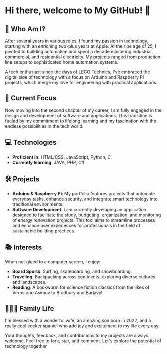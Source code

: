# Hi there, welcome to My GitHub! 👋


## 🙋 Who Am I?
After several years in various roles, I found my passion in technology, starting with an enriching two-plus years at Apple. At the ripe age of 25, I pivoted to building automation and spent a decade mastering industrial, commercial, and residential electricity. My projects ranged from production line setups to sophisticated home automation systems.

A tech enthusiast since the days of LEGO Technics, I've embraced the digital side of technology with a focus on Arduino and Raspberry Pi projects, which merge my love for engineering with practical applications.

## 🚀 Current Focus
Now moving into the second chapter of my career, I am fully engaged in the design and development of software and applications. This transition is fueled by my commitment to lifelong learning and my fascination with the endless possibilities in the tech world.

## 💻 Technologies
- **Proficient in**: HTML/CSS, JavaScript, Python, C
- **Currently learning**: JAVA, PHP, C#

## 🛠️ Projects
- **Arduino & Raspberry Pi**: My portfolio features projects that automate everyday tasks, enhance security, and integrate smart technology into traditional environments.
- **Software Development**: I am currently developing an application designed to facilitate the study, budgeting, organization, and monitoring of energy renovation projects. This tool aims to streamline processes and enhance user experiences for professionals in the field of sustainable building practices.

## 📚 Interests
When not glued to a computer screen, I enjoy:
- **Board Sports**: Surfing, skateboarding, and snowboarding.
- **Traveling**: Backpacking across continents, exploring diverse cultures and landscapes.
- **Reading**: A bookworm for science fiction classics from the likes of Verne and Asimov to Bradbury and Barjavel.

## 👨‍👩‍👦 Family Life
I'm blessed with a wonderful wife, an amazing son born in 2022, and a really cool cocker spaniel who add joy and excitement to my life every day.

Your thoughts, feedback, and contributions to my projects are always welcome. Feel free to fork, star, and comment. Let's explore the potential of technology together
